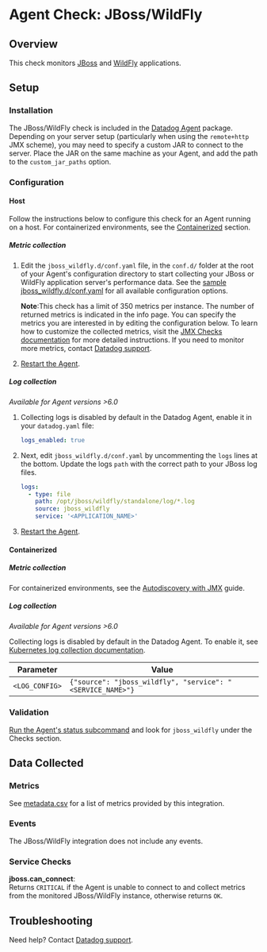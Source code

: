 # Agent Check: JBoss/WildFly

## Overview

This check monitors [JBoss][1] and [WildFly][2] applications.

## Setup

### Installation

The JBoss/WildFly check is included in the [Datadog Agent][3] package. Depending on your server setup (particularly when using the `remote+http` JMX scheme), you may need to specify a custom JAR to connect to the server. Place the JAR on the same machine as your Agent, and add the path to the `custom_jar_paths` option.

### Configuration

#### Host

Follow the instructions below to configure this check for an Agent running on a host. For containerized environments, see the [Containerized](#containerized) section.

##### Metric collection

1. Edit the `jboss_wildfly.d/conf.yaml` file, in the `conf.d/` folder at the root of your Agent's configuration directory to start collecting your JBoss or WildFly application server's performance data. See the [sample jboss_wildfly.d/conf.yaml][4] for all available configuration options.

    **Note**:This check has a limit of 350 metrics per instance. The number of returned metrics is indicated in the info page. You can specify the metrics you are interested in by editing the configuration below. To learn how to customize the collected metrics, visit the [JMX Checks documentation][5] for more detailed instructions. If you need to monitor more metrics, contact [Datadog support][6].

2. [Restart the Agent][7].

##### Log collection

_Available for Agent versions >6.0_

1. Collecting logs is disabled by default in the Datadog Agent, enable it in your `datadog.yaml` file:

   ```yaml
   logs_enabled: true
   ```

2. Next, edit `jboss_wildfly.d/conf.yaml` by uncommenting the `logs` lines at the bottom. Update the logs `path` with the correct path to your JBoss log files.

   ```yaml
   logs:
     - type: file
       path: /opt/jboss/wildfly/standalone/log/*.log
       source: jboss_wildfly
       service: '<APPLICATION_NAME>'
   ```

3. [Restart the Agent][7].

#### Containerized

##### Metric collection

For containerized environments, see the [Autodiscovery with JMX][8] guide.

##### Log collection

_Available for Agent versions >6.0_

Collecting logs is disabled by default in the Datadog Agent. To enable it, see [Kubernetes log collection documentation][9].

| Parameter      | Value                                                      |
| -------------- | ---------------------------------------------------------- |
| `<LOG_CONFIG>` | `{"source": "jboss_wildfly", "service": "<SERVICE_NAME>"}` |

### Validation

[Run the Agent's status subcommand][10] and look for `jboss_wildfly` under the Checks section.

## Data Collected

### Metrics

See [metadata.csv][11] for a list of metrics provided by this integration.

### Events

The JBoss/WildFly integration does not include any events.

### Service Checks

**jboss.can_connect**:<br>
Returns `CRITICAL` if the Agent is unable to connect to and collect metrics from the monitored JBoss/WildFly instance, otherwise returns `OK`.

## Troubleshooting

Need help? Contact [Datadog support][6].

[1]: https://developers.redhat.com/products/eap/overview
[2]: http://wildfly.org
[3]: https://app.datadoghq.com/account/settings#agent
[4]: https://github.com/DataDog/integrations-core/blob/master/jboss_wildfly/datadog_checks/jboss_wildfly/data/conf.yaml.example
[5]: https://docs.datadoghq.com/integrations/java
[6]: https://docs.datadoghq.com/help
[7]: https://docs.datadoghq.com/agent/guide/agent-commands/#start-stop-restart-the-agent
[8]: https://docs.datadoghq.com/agent/guide/autodiscovery-with-jmx/?tab=containerizedagent
[9]: https://docs.datadoghq.com/agent/kubernetes/log/
[10]: https://docs.datadoghq.com/agent/guide/agent-commands/#agent-status-and-information
[11]: https://github.com/DataDog/integrations-core/blob/master/jboss_wildfly/metadata.csv
